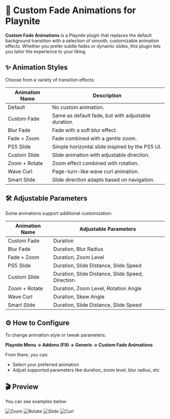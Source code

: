 # 🎨 Custom Fade Animations for Playnite

**Custom Fade Animations** is a Playnite plugin that replaces the default background transition with a selection of smooth, customizable animation effects. Whether you prefer subtle fades or dynamic slides, this plugin lets you tailor the experience to your liking.

## ✨ Animation Styles

Choose from a variety of transition effects:

| Animation Name     | Description                                                                 |
|--------------------|------------------------------------------------------------------------------|
| Default            | No custom animation.                                                        |
| Custom Fade        | Same as default fade, but with adjustable duration.                         |
| Blur Fade          | Fade with a soft blur effect.                                               |
| Fade + Zoom        | Fade combined with a gentle zoom.                                           |
| PS5 Slide          | Simple horizontal slide inspired by the PS5 UI.                             |
| Custom Slide       | Slide animation with adjustable direction.                                  |
| Zoom + Rotate      | Zoom effect combined with rotation.                                         |
| Wave Curl          | Page-turn-like wave curl animation.                                         |
| Smart Slide        | Slide direction adapts based on navigation.                                 |

## 🛠️ Adjustable Parameters

Some animations support additional customization:

| Animation Name     | Adjustable Parameters                             |
|--------------------|---------------------------------------------------|
| Custom Fade        | Duration                                           |
| Blur Fade          | Duration, Blur Radius                             |
| Fade + Zoom        | Duration, Zoom Level                              |
| PS5 Slide          | Duration, Slide Distance, Slide Speed             |
| Custom Slide       | Duration, Slide Distance, Slide Speed, Direction  |
| Zoom + Rotate      | Duration, Zoom Level, Rotation Angle              |
| Wave Curl          | Duration, Skew Angle                              |
| Smart Slide        | Duration, Slide Distance, Slide Speed             |

## ⚙️ How to Configure

To change animation style or tweak parameters:

**Playnite Menu → Addons (F9) → Generic → Custom Fade Animations**

From there, you can:

- Select your preferred animation
- Adjust supported parameters like duration, zoom level, blur radius, etc.

## 🎬 Preview

You can see examples below:

![Zoom](https://github.com/user-attachments/assets/bae2038f-72f8-46b0-bf21-091a8e240b05)
![Rotate](https://github.com/user-attachments/assets/4e81925f-182a-438d-9b43-eb12ceb39330)
![Slide](https://github.com/user-attachments/assets/c8754efa-32ee-4093-a9c3-849a52374f3c)
![Curl](https://github.com/user-attachments/assets/acafd21d-2292-41bd-ad3f-cd387433beca)

